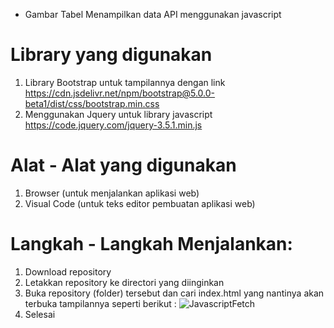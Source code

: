 * Gambar Tabel Menampilkan data API menggunakan javascript 

# Library yang digunakan
1. Library Bootstrap untuk tampilannya dengan link https://cdn.jsdelivr.net/npm/bootstrap@5.0.0-beta1/dist/css/bootstrap.min.css
2. Menggunakan Jquery untuk library javascript https://code.jquery.com/jquery-3.5.1.min.js

# Alat - Alat yang digunakan
1. Browser (untuk menjalankan aplikasi web)
2. Visual Code (untuk teks editor pembuatan aplikasi web)

# Langkah - Langkah Menjalankan:
1. Download repository
2. Letakkan repository ke directori yang diinginkan
3. Buka repository (folder) tersebut dan cari index.html yang nantinya akan terbuka tampilannya seperti berikut :
![JavascriptFetch](https://user-images.githubusercontent.com/49930719/106379733-99daa780-63e0-11eb-95ca-47cbefbe24dd.PNG)
4. Selesai
